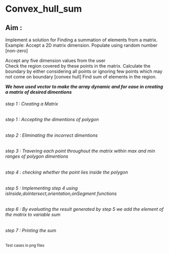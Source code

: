 # Convex_hull_sum

## Aim :
Implement a solution for Finding a summation of elements from a matrix.
Example: Accept a 2D matrix dimension. Populate using random number [non-zero]

Accept any five dimension values from the user  
Check the region covered by these points in the matrix.
Calculate the boundary by either considering all points or ignoring few points which may not come on boundary [convex hull]
Find sum of elements in the region.



***We have used vector to make the array dynamic and for ease in creating a matrix of desired dimentions***

###### step 1 : Creating a Matrix

###### step 1 : Accepting the dimentions of polygon
###### step 2 : Eliminating the incorrect dimentions
###### step 3 : Travering each point throughout the matrix within max and min ranges of polygon dimentions
###### step 4 : checking whether the point lies inside the polygon
###### step 5 : Implementing step 4 using isInside,doIntersect,orientation,onSegment functions
###### step 6 : By evaluating the result generated by step 5 we add the element of the matrix to variable sum
###### step 7 : Printing the sum


<sub>Test cases in png files</sub>
